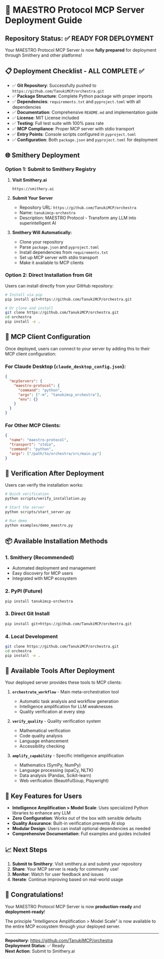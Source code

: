 # 🚀 MAESTRO Protocol MCP Server Deployment Guide

## Repository Status: ✅ READY FOR DEPLOYMENT

Your MAESTRO Protocol MCP Server is now **fully prepared** for deployment through Smithery and other platforms!

## 📋 Deployment Checklist - ALL COMPLETE ✅

- ✅ **Git Repository**: Successfully pushed to `https://github.com/TanukiMCP/orchestra.git`
- ✅ **Package Structure**: Complete Python package with proper imports
- ✅ **Dependencies**: `requirements.txt` and `pyproject.toml` with all dependencies
- ✅ **Documentation**: Comprehensive `README.md` and implementation guide
- ✅ **License**: MIT License included
- ✅ **Testing**: Full test suite with 100% pass rate
- ✅ **MCP Compliance**: Proper MCP server with stdio transport
- ✅ **Entry Points**: Console scripts configured in `pyproject.toml`
- ✅ **Configuration**: Both `package.json` and `pyproject.toml` for deployment

## 🌐 Smithery Deployment

### Option 1: Submit to Smithery Registry

1. **Visit Smithery.ai**
   ```
   https://smithery.ai
   ```

2. **Submit Your Server**
   - Repository URL: `https://github.com/TanukiMCP/orchestra`
   - Name: `tanukimcp-orchestra`
   - Description: MAESTRO Protocol - Transform any LLM into superintelligent AI

3. **Smithery Will Automatically:**
   - Clone your repository
   - Parse `package.json` and `pyproject.toml`
   - Install dependencies from `requirements.txt`
   - Set up MCP server with stdio transport
   - Make it available to MCP clients

### Option 2: Direct Installation from Git

Users can install directly from your GitHub repository:

```bash
# Install via pip
pip install git+https://github.com/TanukiMCP/orchestra.git

# Or clone and install
git clone https://github.com/TanukiMCP/orchestra.git
cd orchestra
pip install -e .
```

## 🔧 MCP Client Configuration

Once deployed, users can connect to your server by adding this to their MCP client configuration:

### For Claude Desktop (`claude_desktop_config.json`):
```json
{
  "mcpServers": {
    "maestro-protocol": {
      "command": "python",
      "args": ["-m", "tanukimcp_orchestra"],
      "env": {}
    }
  }
}
```

### For Other MCP Clients:
```json
{
  "name": "maestro-protocol",
  "transport": "stdio",
  "command": "python",
  "args": ["/path/to/orchestra/src/main.py"]
}
```

## 🧪 Verification After Deployment

Users can verify the installation works:

```bash
# Quick verification
python scripts/verify_installation.py

# Start the server
python scripts/start_server.py

# Run demo
python examples/demo_maestro.py
```

## 📦 Available Installation Methods

### 1. **Smithery** (Recommended)
- Automated deployment and management
- Easy discovery for MCP users
- Integrated with MCP ecosystem

### 2. **PyPI** (Future)
```bash
pip install tanukimcp-orchestra
```

### 3. **Direct Git Install**
```bash
pip install git+https://github.com/TanukiMCP/orchestra.git
```

### 4. **Local Development**
```bash
git clone https://github.com/TanukiMCP/orchestra.git
cd orchestra
pip install -e .
```

## 🎯 Available Tools After Deployment

Your deployed server provides these tools to MCP clients:

1. **`orchestrate_workflow`** - Main meta-orchestration tool
   - Automatic task analysis and workflow generation
   - Intelligence amplification for LLM weaknesses
   - Quality verification at every step

2. **`verify_quality`** - Quality verification system
   - Mathematical verification
   - Code quality analysis
   - Language enhancement
   - Accessibility checking

3. **`amplify_capability`** - Specific intelligence amplification
   - Mathematics (SymPy, NumPy)
   - Language processing (spaCy, NLTK)
   - Data analysis (Pandas, Scikit-learn)
   - Web verification (BeautifulSoup, Playwright)

## 🔑 Key Features for Users

- **Intelligence Amplification > Model Scale**: Uses specialized Python libraries to enhance any LLM
- **Zero Configuration**: Works out of the box with sensible defaults
- **Quality Assurance**: Built-in verification prevents AI slop
- **Modular Design**: Users can install optional dependencies as needed
- **Comprehensive Documentation**: Full examples and guides included

## 📈 Next Steps

1. **Submit to Smithery**: Visit smithery.ai and submit your repository
2. **Share**: Your MCP server is ready for community use!
3. **Monitor**: Watch for user feedback and issues
4. **Iterate**: Continue improving based on real-world usage

## 🎉 Congratulations!

Your MAESTRO Protocol MCP Server is now **production-ready** and **deployment-ready**! 

The principle "Intelligence Amplification > Model Scale" is now available to the entire MCP ecosystem through your deployed server.

---

**Repository**: https://github.com/TanukiMCP/orchestra  
**Deployment Status**: ✅ Ready  
**Next Action**: Submit to Smithery.ai 